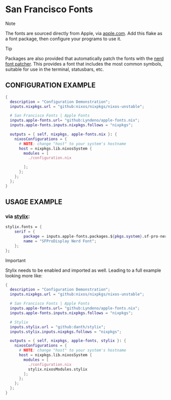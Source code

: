 # San Francisco Fonts

> [!Note]
> The fonts are sourced directly from Apple, via [apple.com](https://apple.com).
> Add this flake as a font package, then configure your programs to use it.

>[!Tip]
> Packages are also provided that automatically patch the fonts with the [nerd font patcher](https://github.com/ryanoasis/nerd-fonts). This provides a font that includes the most common symbols, suitable for use in the terminal, statusbars, etc.

## CONFIGURATION EXAMPLE

```nix
{
  description = "Configuration Demonstration";
  inputs.nixpkgs.url = "github:nixos/nixpkgs/nixos-unstable";

  # San Francisco Fonts | Apple Fonts
  inputs.apple-fonts.url= "github:Lyndeno/apple-fonts.nix";
  inputs.apple-fonts.inputs.nixpkgs.follows = "nixpkgs";

  outputs = { self, nixpkgs, apple-fonts.nix }: {
    nixosConfigurations = {
      # NOTE: change "host" to your system's hostname
      host = nixpkgs.lib.nixosSystem {
        modules = [
          ./configuration.nix

        ];
      };
    };
  };
}
```

## USAGE EXAMPLE
### via [stylix](https://stylix.danth.me/):

```nix
stylix.fonts = {
    serif = {
        package = inputs.apple-fonts.packages.${pkgs.system}.sf-pro-nerd;
        name = "SFProDisplay Nerd Font";
    };
};
```

>[!Important]
> Stylix needs to be enabled and imported as well.
Leading to a full example looking more like:

```nix
{
  description = "Configuration Demonstration";
  inputs.nixpkgs.url = "github:nixos/nixpkgs/nixos-unstable";

  # San Francisco Fonts | Apple Fonts
  inputs.apple-fonts.url= "github:Lyndeno/apple-fonts.nix";
  inputs.apple-fonts.inputs.nixpkgs.follows = "nixpkgs";

  # Stylix
  inputs.stylix.url = "github:danth/stylix";
  inputs.stylix.inputs.nixpkgs.follows = "nixpkgs";

  outputs = { self, nixpkgs, apple-fonts, stylix }: {
    nixosConfigurations = {
      # NOTE: change "host" to your system's hostname
      host = nixpkgs.lib.nixosSystem {
        modules = [
          ./configuration.nix
          stylix.nixosModules.stylix
        ];
      };
    };
  };
}
```
